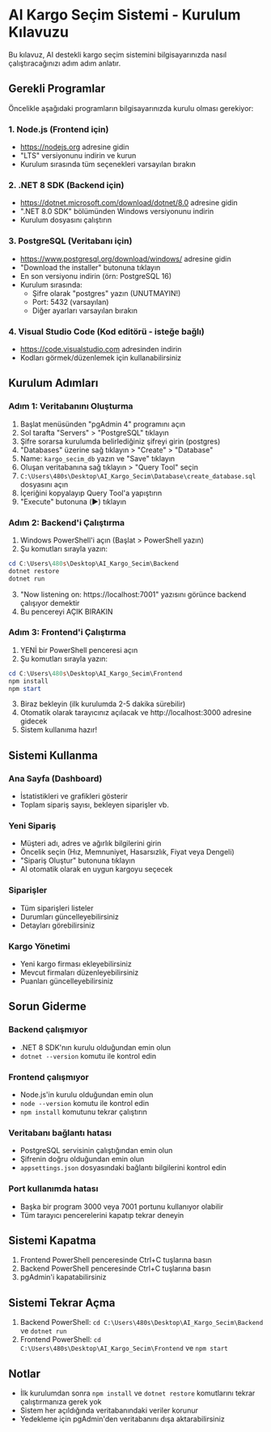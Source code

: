 # AI Kargo Seçim Sistemi - Kurulum Kılavuzu

Bu kılavuz, AI destekli kargo seçim sistemini bilgisayarınızda nasıl çalıştıracağınızı adım adım anlatır.

## Gerekli Programlar

Öncelikle aşağıdaki programların bilgisayarınızda kurulu olması gerekiyor:

### 1. Node.js (Frontend için)
- https://nodejs.org adresine gidin
- "LTS" versiyonunu indirin ve kurun
- Kurulum sırasında tüm seçenekleri varsayılan bırakın

### 2. .NET 8 SDK (Backend için)
- https://dotnet.microsoft.com/download/dotnet/8.0 adresine gidin
- ".NET 8.0 SDK" bölümünden Windows versiyonunu indirin
- Kurulum dosyasını çalıştırın

### 3. PostgreSQL (Veritabanı için)
- https://www.postgresql.org/download/windows/ adresine gidin
- "Download the installer" butonuna tıklayın
- En son versiyonu indirin (örn: PostgreSQL 16)
- Kurulum sırasında:
  - Şifre olarak "postgres" yazın (UNUTMAYIN!)
  - Port: 5432 (varsayılan)
  - Diğer ayarları varsayılan bırakın

### 4. Visual Studio Code (Kod editörü - isteğe bağlı)
- https://code.visualstudio.com adresinden indirin
- Kodları görmek/düzenlemek için kullanabilirsiniz

## Kurulum Adımları

### Adım 1: Veritabanını Oluşturma

1. Başlat menüsünden "pgAdmin 4" programını açın
2. Sol tarafta "Servers" > "PostgreSQL" tıklayın
3. Şifre sorarsa kurulumda belirlediğiniz şifreyi girin (postgres)
4. "Databases" üzerine sağ tıklayın > "Create" > "Database"
5. Name: `kargo_secim_db` yazın ve "Save" tıklayın
6. Oluşan veritabanına sağ tıklayın > "Query Tool" seçin
7. `C:\Users\480s\Desktop\AI_Kargo_Secim\Database\create_database.sql` dosyasını açın
8. İçeriğini kopyalayıp Query Tool'a yapıştırın
9. "Execute" butonuna (▶️) tıklayın

### Adım 2: Backend'i Çalıştırma

1. Windows PowerShell'i açın (Başlat > PowerShell yazın)
2. Şu komutları sırayla yazın:

```powershell
cd C:\Users\480s\Desktop\AI_Kargo_Secim\Backend
dotnet restore
dotnet run
```

3. "Now listening on: https://localhost:7001" yazısını görünce backend çalışıyor demektir
4. Bu pencereyi AÇIK BIRAKIN

### Adım 3: Frontend'i Çalıştırma

1. YENİ bir PowerShell penceresi açın
2. Şu komutları sırayla yazın:

```powershell
cd C:\Users\480s\Desktop\AI_Kargo_Secim\Frontend
npm install
npm start
```

3. Biraz bekleyin (ilk kurulumda 2-5 dakika sürebilir)
4. Otomatik olarak tarayıcınız açılacak ve http://localhost:3000 adresine gidecek
5. Sistem kullanıma hazır!

## Sistemi Kullanma

### Ana Sayfa (Dashboard)
- İstatistikleri ve grafikleri gösterir
- Toplam sipariş sayısı, bekleyen siparişler vb.

### Yeni Sipariş
- Müşteri adı, adres ve ağırlık bilgilerini girin
- Öncelik seçin (Hız, Memnuniyet, Hasarsızlık, Fiyat veya Dengeli)
- "Sipariş Oluştur" butonuna tıklayın
- AI otomatik olarak en uygun kargoyu seçecek

### Siparişler
- Tüm siparişleri listeler
- Durumları güncelleyebilirsiniz
- Detayları görebilirsiniz

### Kargo Yönetimi
- Yeni kargo firması ekleyebilirsiniz
- Mevcut firmaları düzenleyebilirsiniz
- Puanları güncelleyebilirsiniz

## Sorun Giderme

### Backend çalışmıyor
- .NET 8 SDK'nın kurulu olduğundan emin olun
- `dotnet --version` komutu ile kontrol edin

### Frontend çalışmıyor
- Node.js'in kurulu olduğundan emin olun
- `node --version` komutu ile kontrol edin
- `npm install` komutunu tekrar çalıştırın

### Veritabanı bağlantı hatası
- PostgreSQL servisinin çalıştığından emin olun
- Şifrenin doğru olduğundan emin olun
- `appsettings.json` dosyasındaki bağlantı bilgilerini kontrol edin

### Port kullanımda hatası
- Başka bir program 3000 veya 7001 portunu kullanıyor olabilir
- Tüm tarayıcı pencerelerini kapatıp tekrar deneyin

## Sistemi Kapatma

1. Frontend PowerShell penceresinde Ctrl+C tuşlarına basın
2. Backend PowerShell penceresinde Ctrl+C tuşlarına basın
3. pgAdmin'i kapatabilirsiniz

## Sistemi Tekrar Açma

1. Backend PowerShell: `cd C:\Users\480s\Desktop\AI_Kargo_Secim\Backend` ve `dotnet run`
2. Frontend PowerShell: `cd C:\Users\480s\Desktop\AI_Kargo_Secim\Frontend` ve `npm start`

## Notlar

- İlk kurulumdan sonra `npm install` ve `dotnet restore` komutlarını tekrar çalıştırmanıza gerek yok
- Sistem her açıldığında veritabanındaki veriler korunur
- Yedekleme için pgAdmin'den veritabanını dışa aktarabilirsiniz
